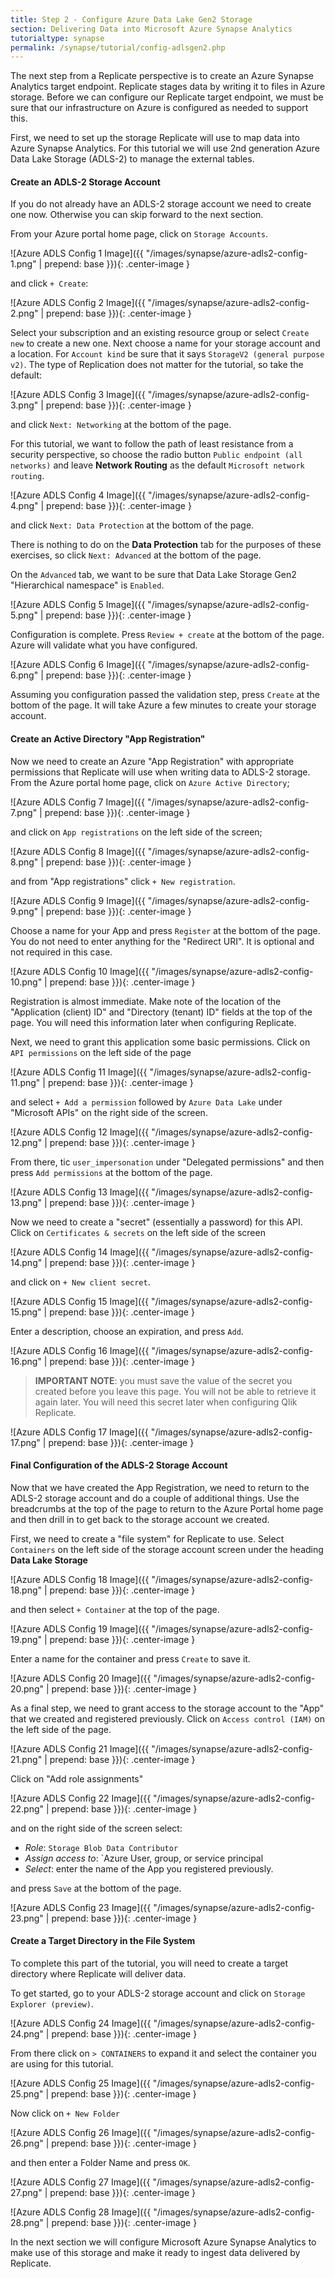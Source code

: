 ```yaml
---
title: Step 2 - Configure Azure Data Lake Gen2 Storage
section: Delivering Data into Microsoft Azure Synapse Analytics
tutorialtype: synapse
permalink: /synapse/tutorial/config-adlsgen2.php
---
```


The next step from a Replicate perspective is to create an Azure Synapse Analytics target endpoint.
Replicate stages data by writing it to files in Azure storage.
Before we can configure our Replicate target endpoint, we must be sure that our
infrastructure on Azure is configured as needed to support this.

First, we need to set up the storage Replicate will use to map data into Azure Synapse Analytics. 
For this tutorial we will use 2nd generation Azure Data Lake Storage (ADLS-2) 
to manage the external tables.

#### Create an ADLS-2 Storage Account
If you do not already have an ADLS-2 storage account we need to create one now. Otherwise 
you can skip forward to the next section. 

From your Azure portal home page, click on `Storage Accounts`.

![Azure ADLS Config 1 Image]({{ "/images/synapse/azure-adls2-config-1.png" | prepend: base }}){: .center-image }

and click `+ Create`:

![Azure ADLS Config 2 Image]({{ "/images/synapse/azure-adls2-config-2.png" | prepend: base }}){: .center-image }

Select your subscription and an existing resource group or select `Create new` to create a new one.
Next choose a name for your storage account and a location. For `Account kind` be sure that it says
`StorageV2 (general purpose v2)`. The type of Replication does not matter for the tutorial, so
take the default:

![Azure ADLS Config 3 Image]({{ "/images/synapse/azure-adls2-config-3.png" | prepend: base }}){: .center-image }

and click `Next: Networking` at the bottom of the page.

For this tutorial, we want to follow the path of least resistance from a security perspective,
so choose the radio button `Public endpoint (all networks)` and leave **Network Routing**
as the default `Microsoft network routing`. 

![Azure ADLS Config 4 Image]({{ "/images/synapse/azure-adls2-config-4.png" | prepend: base }}){: .center-image }

and click `Next: Data Protection` at the bottom of the page.

There is nothing to do on the **Data Protection** tab for the purposes
of these exercises, so click `Next: Advanced` at the bottom of the page.

On the `Advanced` tab, we want to be sure that Data Lake Storage Gen2 "Hierarchical namespace" is
`Enabled`.

![Azure ADLS Config 5 Image]({{ "/images/synapse/azure-adls2-config-5.png" | prepend: base }}){: .center-image }

Configuration is complete. Press `Review + create` at the bottom of the page. Azure will validate
what you have configured.

![Azure ADLS Config 6 Image]({{ "/images/synapse/azure-adls2-config-6.png" | prepend: base }}){: .center-image }

Assuming you configuration passed the validation step, press `Create` at the bottom of the page.
It will take Azure a few minutes to create your storage account.

#### Create an Active Directory "App Registration"

Now we need to create an Azure "App Registration" with appropriate permissions that Replicate
will use when writing data to ADLS-2 storage. From the Azure portal home page, click
on `Azure Active Directory`;

![Azure ADLS Config 7 Image]({{ "/images/synapse/azure-adls2-config-7.png" | prepend: base }}){: .center-image }

and click on `App registrations` on the left side of the screen;

![Azure ADLS Config 8 Image]({{ "/images/synapse/azure-adls2-config-8.png" | prepend: base }}){: .center-image }

and from "App registrations" click `+ New registration`.

![Azure ADLS Config 9 Image]({{ "/images/synapse/azure-adls2-config-9.png" | prepend: base }}){: .center-image }

Choose a name for your App and press `Register` at the bottom of the page. You do not need to enter 
anything for the "Redirect URI". It is optional and not required in this case.

![Azure ADLS Config 10 Image]({{ "/images/synapse/azure-adls2-config-10.png" | prepend: base }}){: .center-image }

Registration is almost immediate. Make note of the location of the 
"Application (client) ID" and "Directory (tenant) ID" fields at the top of the page. 
You will need this information later when configuring Replicate. 

Next, we need to grant this application some basic permissions. Click on 
`API permissions` on the left side of the page

![Azure ADLS Config 11 Image]({{ "/images/synapse/azure-adls2-config-11.png" | prepend: base }}){: .center-image }

and select `+ Add a permission` followed by `Azure Data Lake` under "Microsoft APIs" on the right
side of the screen.

![Azure ADLS Config 12 Image]({{ "/images/synapse/azure-adls2-config-12.png" | prepend: base }}){: .center-image }

From there, tic `user_impersonation` under  "Delegated permissions" and then press 
`Add permissions` at the bottom of the page.

![Azure ADLS Config 13 Image]({{ "/images/synapse/azure-adls2-config-13.png" | prepend: base }}){: .center-image }

Now we need to create a "secret" (essentially a password) for this API. Click on 
`Certificates & secrets` on the left side of the screen

![Azure ADLS Config 14 Image]({{ "/images/synapse/azure-adls2-config-14.png" | prepend: base }}){: .center-image }

and click on `+ New client secret`.

![Azure ADLS Config 15 Image]({{ "/images/synapse/azure-adls2-config-15.png" | prepend: base }}){: .center-image }

Enter a description, choose an expiration, and press `Add`.

![Azure ADLS Config 16 Image]({{ "/images/synapse/azure-adls2-config-16.png" | prepend: base }}){: .center-image }

> **IMPORTANT NOTE**: you must save the value of the secret you created before you leave this
page. You will not be able to retrieve it again later. You will need this secret later when 
configuring Qlik Replicate.

![Azure ADLS Config 17 Image]({{ "/images/synapse/azure-adls2-config-17.png" | prepend: base }}){: .center-image }

#### Final Configuration of the ADLS-2 Storage Account

Now that we have created the App Registration, we need to return to the ADLS-2 storage
account and do a couple of additional things. Use the breadcrumbs at the top of the page
to return to the Azure Portal home page and then drill in to get back to the 
storage account we created.

First, we need to create a "file system" for Replicate to use. Select `Containers`
on the left side of the storage account screen under the heading **Data Lake Storage**

![Azure ADLS Config 18 Image]({{ "/images/synapse/azure-adls2-config-18.png" | prepend: base }}){: .center-image }

and then select `+ Container` at the top of the page.

![Azure ADLS Config 19 Image]({{ "/images/synapse/azure-adls2-config-19.png" | prepend: base }}){: .center-image }

Enter a name for the container and press `Create` to save it.

![Azure ADLS Config 20 Image]({{ "/images/synapse/azure-adls2-config-20.png" | prepend: base }}){: .center-image }

As a final step, we need to grant access to the storage account to the "App" that we created and
registered previously. Click on `Access control (IAM)` on the left side of the page.

![Azure ADLS Config 21 Image]({{ "/images/synapse/azure-adls2-config-21.png" | prepend: base }}){: .center-image }

Click on "Add role assignments"

![Azure ADLS Config 22 Image]({{ "/images/synapse/azure-adls2-config-22.png" | prepend: base }}){: .center-image }

and on the right side of the screen select:

* *Role*: `Storage Blob Data Contributor`
* *Assign access to*: `Azure User, group, or service principal
* *Select*: enter the name of the App you registered previously.

and press `Save` at the bottom of the page.


![Azure ADLS Config 23 Image]({{ "/images/synapse/azure-adls2-config-23.png" | prepend: base }}){: .center-image }

#### Create a Target Directory in the File System

To complete this part of the tutorial, you will need to create a target directory where
Replicate will deliver data.

To get started, go to your ADLS-2 storage account and click on `Storage Explorer (preview)`.



![Azure ADLS Config 24 Image]({{ "/images/synapse/azure-adls2-config-24.png" | prepend: base }}){: .center-image }

From there click on `> CONTAINERS` to expand it and select the container you are
using for this tutorial.

![Azure ADLS Config 25 Image]({{ "/images/synapse/azure-adls2-config-25.png" | prepend: base }}){: .center-image }

Now click on `+ New Folder`

![Azure ADLS Config 26 Image]({{ "/images/synapse/azure-adls2-config-26.png" | prepend: base }}){: .center-image }

and then enter a Folder Name and press `OK`.

![Azure ADLS Config 27 Image]({{ "/images/synapse/azure-adls2-config-27.png" | prepend: base }}){: .center-image }

![Azure ADLS Config 28 Image]({{ "/images/synapse/azure-adls2-config-28.png" | prepend: base }}){: .center-image }

In the next section we will configure Microsoft Azure Synapse Analytics to make use of this storage 
and make it ready to ingest data delivered by Replicate.

